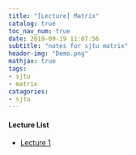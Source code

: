 ```yaml
---
title: "[Lecture] Matrix"
catalog: true
toc_nav_num: true
date: 2019-09-19 11:07:56
subtitle: "notes for sjtu matrix"
header-img: "Demo.png"
mathjax: true
tags:
- sjtu
- matrix
catagories:
- sjtu
---
```


#### Lecture List
- [Lecture 1](./sjtu-matrix-1)
